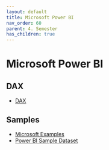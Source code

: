 ```yaml
---
layout: default
title: Microsoft Power BI
nav_order: 60
parent: 4. Semester
has_children: true
---
```


# Microsoft Power BI

## DAX
- [DAX](./dax.md)

## Samples
- [Microsoft Examples](./microsoft-sampel-financial.md)
- [Power BI Sample Dataset](power_bi_sample-dataset.md)
